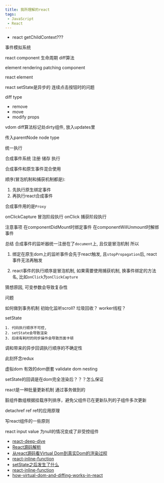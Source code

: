 ```yaml
---
title: 我所理解的react
tags:
 - JavaScript
 - React
---
```



+ react getChildContext???


事件模拟系统


react component
生命周期
diff算法



element
rendering
patching
component






react element




react setState是异步的
连续点击按钮时的问题



diff type
- remove
- move
- modify props

vdom diff算法标记处dirty组件, 放入updates里

传入parentNode  node  type

统一执行




合成事件系统
注册 储存 执行

合成事件和原生事件混合使用

顺序(冒泡机制和捕获机制都是):
1. 先执行原生绑定事件
2. 再执行react合成事件




合成事件用的是`Proxy`


onClickCapture 冒泡阶段执行
onClick 捕获阶段执行



注意事项
在componentDidMount时绑定事件
在componentWillUnmount时解绑事件

总结
合成事件的监听器统一注册在了`document`上, 且仅是冒泡机制
所以

1. 绑定在原生dom上的监听事件会先于react触发, 且`stopPropagation`后, react事件无法再触发

2. react事件的执行顺序是冒泡机制, 如果需要使用捕获机制, 换事件绑定的方法名, 比如`onClick`为`onClickCapture`


猜想原因, 可变参数会导致复杂性



问题

如何做到事务机制
初始化监听scroll?
垃圾回收？
worker线程？


setState

    1. 代码执行顺序不可控,
    2. setState会导致渲染
    3. 后续有耗时的同步操作会导致页面卡顿


 调和带来的异步回调执行顺序的不确定性



此刻怀念redux





虚拟dom
有效的dom嵌套
validate dom nesting

setState的回调是在dom完全渲染后？？？怎么保证

react是一种批量更新机制
通过事务做到的

脏组件数组根据挂载序列排序，避免父组件已在更新队列的子组件多次更新


detachref
ref
ref的应用原理

写react组件的一些原则

react input value 为null的情况变成了非受控组件

- [react-deep-dive](https://zackargyle.github.io/react-internals-slides/#/0?_k=2v96r2)
- [React源码解析](http://zhenhua-lee.github.io/react/react.html)
- [从react源码看Virtual Dom到真实Dom的渲染过程](https://www.jianshu.com/p/df0b5a009e92)
- [react-inline-function](https://cdb.reacttraining.com/react-inline-functions-and-performance-bdff784f5578)
- [setState之后发生了什么](http://undefinedblog.com/what-happened-after-set-state/)
- [react-inline-function](https://cdb.reacttraining.com/react-inline-functions-and-performance-bdff784f5578)
- [how-virtual-dom-and-diffing-works-in-react](https://medium.com/@gethylgeorge/how-virtual-dom-and-diffing-works-in-react-6fc805f9f84e)
